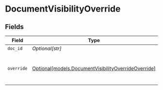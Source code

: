 # DocumentVisibilityOverride


## Fields

| Field                                                                                                  | Type                                                                                                   | Required                                                                                               | Description                                                                                            |
| ------------------------------------------------------------------------------------------------------ | ------------------------------------------------------------------------------------------------------ | ------------------------------------------------------------------------------------------------------ | ------------------------------------------------------------------------------------------------------ |
| `doc_id`                                                                                               | *Optional[str]*                                                                                        | :heavy_minus_sign:                                                                                     | N/A                                                                                                    |
| `override`                                                                                             | [Optional[models.DocumentVisibilityOverrideOverride]](../models/documentvisibilityoverrideoverride.md) | :heavy_minus_sign:                                                                                     | The visibility-override state of the document.                                                         |